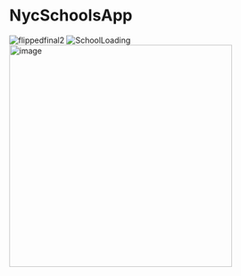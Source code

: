 # NycSchoolsApp



![flippedfinal2](https://user-images.githubusercontent.com/20831683/225839886-2fcd678d-4f09-4b65-9f78-568065e57809.gif)
![SchoolLoading](https://user-images.githubusercontent.com/20831683/225838015-773d6207-48a8-4bb7-b448-dbde3143f560.gif)
<img width="399" alt="image" src="https://user-images.githubusercontent.com/20831683/225840259-a85ebcc9-304b-4b8f-a3b1-e5e290d12b72.png">
